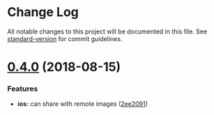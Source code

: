 # Change Log

All notable changes to this project will be documented in this file. See [standard-version](https://github.com/conventional-changelog/standard-version) for commit guidelines.

<a name="0.4.0"></a>
# [0.4.0](https://github.com/vovkasm/react-native-vkontakte-login/compare/v0.3.22...v0.4.0) (2018-08-15)


### Features

* **ios:** can share with remote images ([2ee2091](https://github.com/vovkasm/react-native-vkontakte-login/commit/2ee2091))
